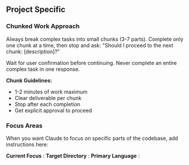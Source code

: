 
## Project Specific

### Chunked Work Approach

Always break complex tasks into small chunks (3-7 parts). Complete only one chunk at a time, then stop and ask: "Should I proceed to the next chunk: [description]?"

Wait for user confirmation before continuing. Never complete an entire complex task in one response.

**Chunk Guidelines:**

* 1-2 minutes of work maximum
* Clear deliverable per chunk
* Stop after each completion
* Get explicit approval to proceed

### Focus Areas

When you want Claude to focus on specific parts of the codebase, add instructions here:

**Current Focus** :
 **Target Directory** :
 **Primary Language** :
